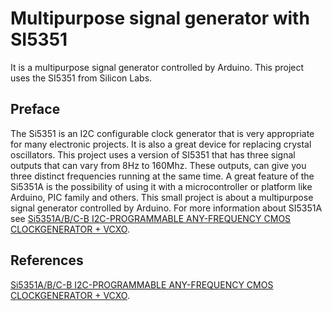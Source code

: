 # Multipurpose signal generator with SI5351

It is a multipurpose signal generator controlled by Arduino. This project uses the SI5351 from Silicon Labs.


## Preface

The Si5351 is an I2C configurable clock generator that is very appropriate for many electronic projects. It is also a great device for replacing crystal oscillators. This project uses a version of SI5351 that has three signal outputs that can vary from 8Hz to 160Mhz. These outputs, can give you three distinct frequencies running at the same time. A great feature of the Si5351A is the possibility of using it with a microcontroller or platform like Arduino, PIC family and others. This small project is about a multipurpose signal generator controlled by Arduino. For more information about SI5351A see [Si5351A/B/C-B  I2C-PROGRAMMABLE ANY-FREQUENCY CMOS CLOCKGENERATOR + VCXO](https://www.silabs.com/documents/public/data-sheets/Si5351-B.pdf). 



## References

[Si5351A/B/C-B  I2C-PROGRAMMABLE ANY-FREQUENCY CMOS CLOCKGENERATOR + VCXO](https://www.silabs.com/documents/public/data-sheets/Si5351-B.pdf). 
